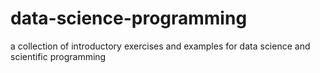 # data-science-programming

a collection of introductory exercises and examples for data science and scientific programming
